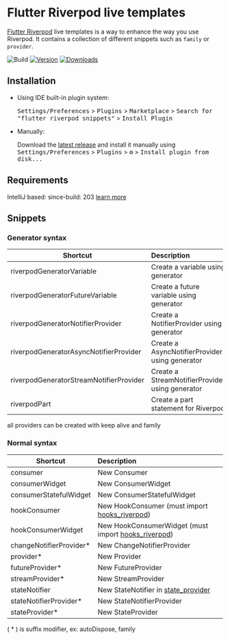 # Flutter Riverpod live templates

[Flutter Riverpod](https://github.com/rrousselGit/river_pod) live templates is a way to enhance the way you use
Riverpod. It contains a collection of different
snippets such as `family` or `provider`.

![Build](https://github.com/tbm98/flutter-riverpod-live-templates/workflows/Build/badge.svg)
[![Version](https://img.shields.io/jetbrains/plugin/v/14641.svg)](https://plugins.jetbrains.com/plugin/14641)
[![Downloads](https://img.shields.io/jetbrains/plugin/d/14641.svg)](https://plugins.jetbrains.com/plugin/14641)

## Installation

- Using IDE built-in plugin system:

  <kbd>Settings/Preferences</kbd> > <kbd>Plugins</kbd> > <kbd>Marketplace</kbd> > <kbd>Search for "flutter riverpod
  snippets"</kbd> >
  <kbd>Install Plugin</kbd>

- Manually:

  Download the [latest release](https://github.com/tbm98/flutter-riverpod-live-templates/releases/latest) and install it
  manually using
  <kbd>Settings/Preferences</kbd> > <kbd>Plugins</kbd> > <kbd>⚙️</kbd> > <kbd>Install plugin from disk...</kbd>

## Requirements

[Riverpod]: https://github.com/rrousselGit/river_podRiverpod
IntelliJ based: since-build:
203 [learn more](https://www.jetbrains.org/intellij/sdk/docs/basics/getting_started/build_number_ranges.html)

## Snippets

### Generator syntax

| Shortcut                                | Description                                     |
|-----------------------------------------|:------------------------------------------------|
| riverpodGeneratorVariable               | Create a variable using generator               |
| riverpodGeneratorFutureVariable         | Create a future variable using generator        |
| riverpodGeneratorNotifierProvider       | Create a NotifierProvider using generator       |
| riverpodGeneratorAsyncNotifierProvider  | Create a AsyncNotifierProvider using generator  |
| riverpodGeneratorStreamNotifierProvider | Create a StreamNotifierProvider using generator | 
| riverpodPart                            | Create a part statement for Riverpod            |

all providers can be created with keep alive and family

### Normal syntax

| Shortcut                | Description                                                                                    |
|-------------------------|:-----------------------------------------------------------------------------------------------|
| consumer                | New Consumer                                                                                   |
| consumerWidget          | New ConsumerWidget                                                                             |
| consumerStatefulWidget  | New ConsumerStatefulWidget                                                                     |
| hookConsumer            | New HookConsumer (must import [hooks_riverpod](https://pub.dev/packages/hooks_riverpod))       |
| hookConsumerWidget      | New HookConsumerWidget (must import [hooks_riverpod](https://pub.dev/packages/hooks_riverpod)) |
| changeNotifierProvider* | New ChangeNotifierProvider                                                                     |
| provider*               | New Provider                                                                                   |
| futureProvider*         | New FutureProvider                                                                             |
| streamProvider*         | New StreamProvider                                                                             |
| stateNotifier           | New StateNotifier in [state_provider](https://pub.dev/packages/state_notifier)                 |
| stateNotifierProvider*  | New StateNotifierProvider                                                                      |
| stateProvider*          | New StateProvider                                                                              |

( * ) is suffix modifier, ex: autoDispose, family